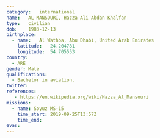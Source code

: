 ```yaml
---
category:	international
name:	AL-MANSOURI, Hazza Ali Abdan Khalfan
type:	civilian
dob:	1983-12-13
birthplace:
  - name:	Al Wathba, Abu Dhabi, United Arab Emirates
    latitude:	24.204781
    longitude:	54.705553
country:
  - ARE
gender:	Male
qualifications:
  - Bachelor in aviation.
twitter:
references:
   - https://en.wikipedia.org/wiki/Hazza_Al_Mansouri
missions:
  - name: Soyuz MS-15
    time_start: 2019-09-25T13:57Z
    time_end:
evas:
---
```

